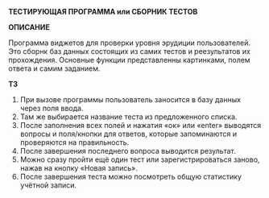 **ТЕСТИРУЮЩАЯ ПРОГРАММА или СБОРНИК ТЕСТОВ**



**ОПИСАНИЕ**

Программа виджетов для проверки уровня эрудиции пользователей. Это сборнк баз данных состоящих из самих тестов и реезультатов их прохождения. Основные функции представленны картинками, полем ответа и самим заданием.


**ТЗ**

1.	При вызове программы пользователь заносится в базу данных через поля ввода.
2.	Там же выбирается название теста из предложенного списка.
3.	После заполнения всех полей и нажатия «ок» или «enter» выводятся вопросы и поля/кнопки для ответов, которые запоминаются и проверяются на правильность.
4.	После завершения последнего вопроса выводится результат.
5.	Можно сразу пройти ещё один тест или зарегистрироваться заново, нажав на кнопку «Новая запись».
6.	После завершения теста можно посмотреть общую статистику учётной записи.
